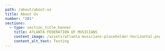 ```yaml
---
path: /about/about-us
title: About Us
number: "201"
sections:
  - type: section_title_banner
    title: ATLANTA FEDERATION OF MUSICIANS
    content_image: /assets/atlanta-musicians-placeholder-horizontal.png
    content_alt_text: Testing
---
```

